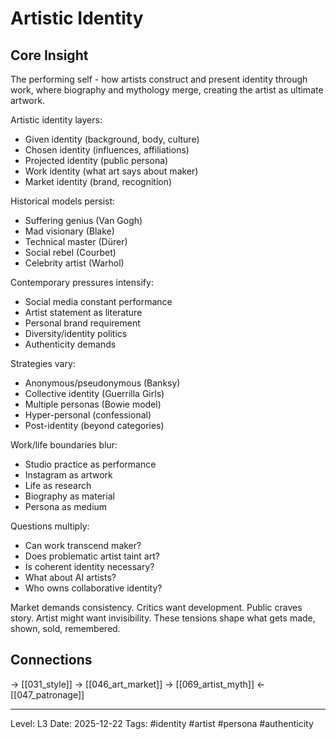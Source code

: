 # Artistic Identity

## Core Insight
The performing self - how artists construct and present identity through work, where biography and mythology merge, creating the artist as ultimate artwork.

Artistic identity layers:
- Given identity (background, body, culture)
- Chosen identity (influences, affiliations)
- Projected identity (public persona)
- Work identity (what art says about maker)
- Market identity (brand, recognition)

Historical models persist:
- Suffering genius (Van Gogh)
- Mad visionary (Blake)
- Technical master (Dürer)
- Social rebel (Courbet)
- Celebrity artist (Warhol)

Contemporary pressures intensify:
- Social media constant performance
- Artist statement as literature
- Personal brand requirement
- Diversity/identity politics
- Authenticity demands

Strategies vary:
- Anonymous/pseudonymous (Banksy)
- Collective identity (Guerrilla Girls)
- Multiple personas (Bowie model)
- Hyper-personal (confessional)
- Post-identity (beyond categories)

Work/life boundaries blur:
- Studio practice as performance
- Instagram as artwork
- Life as research
- Biography as material
- Persona as medium

Questions multiply:
- Can work transcend maker?
- Does problematic artist taint art?
- Is coherent identity necessary?
- What about AI artists?
- Who owns collaborative identity?

Market demands consistency. Critics want development. Public craves story. Artist might want invisibility. These tensions shape what gets made, shown, sold, remembered.

## Connections
→ [[031_style]]
→ [[046_art_market]]
→ [[069_artist_myth]]
← [[047_patronage]]

---
Level: L3
Date: 2025-12-22
Tags: #identity #artist #persona #authenticity